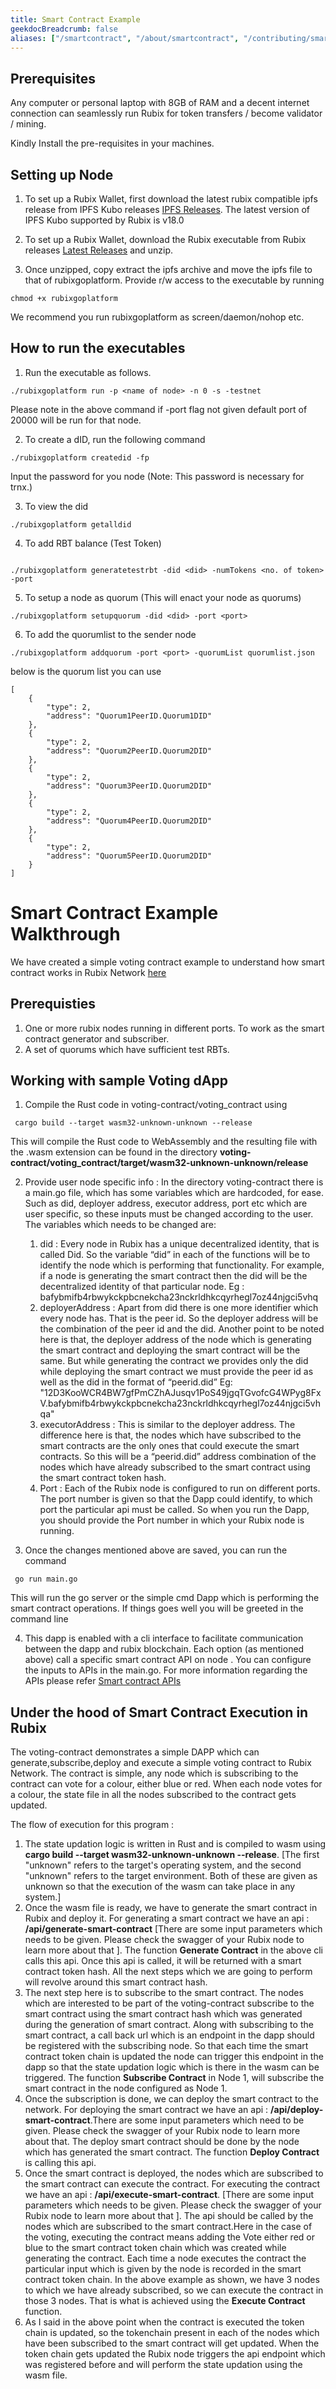 ```yaml
---
title: Smart Contract Example
geekdocBreadcrumb: false
aliases: ["/smartcontract", "/about/smartcontract", "/contributing/smartcontract"]
---
```



## Prerequisites

Any computer or personal laptop with 8GB of RAM and a decent internet connection can seamlessly run Rubix for token transfers / become validator / mining.

Kindly Install the pre-requisites in your machines.

## Setting up Node

1. To set up a Rubix Wallet, first download the latest rubix compatible ipfs release from IPFS Kubo releases [IPFS Releases](https://github.com/ipfs/kubo/releases/tag/v0.18.0). The latest version of IPFS Kubo supported by Rubix is v18.0

2. To set up a Rubix Wallet, download the Rubix executable from Rubix releases [Latest Releases](https://drive.google.com/file/d/10VRtGYQBE3lbY-Zj6M9noEGIDOBePfCb/view?usp=sharing) and unzip.

3. Once unzipped, copy extract the ipfs archive and move the ipfs file to that of rubixgoplatform. Provide r/w access to the executable by running

```
chmod +x rubixgoplatform
```

We recommend you run rubixgoplatform as screen/daemon/nohop etc.

## How to run the executables

1. Run the executable as follows.

```
./rubixgoplatform run -p <name of node> -n 0 -s -testnet
```
Please note in the above command if -port flag not given default port of 20000 will be run for that node.

2. To create a dID, run the following command

```
./rubixgoplatform createdid -fp
```
Input the password for you node (Note: This password is necessary for trnx.)

3. To view the did

```
./rubixgoplatform getalldid
```

4. To add RBT balance (Test Token)

```

./rubixgoplatform generatetestrbt -did <did> -numTokens <no. of token> -port
```

5. To setup a node as quorum (This will enact your node as quorums)

```
./rubixgoplatform setupquorum -did <did> -port <port>
```

6. To add the quorumlist to the sender node

```
./rubixgoplatform addquorum -port <port> -quorumList quorumlist.json
```
below is the quorum list you can use

```
[
    {
        "type": 2,
        "address": "Quorum1PeerID.Quorum1DID"
    },
    {
        "type": 2,
        "address": "Quorum2PeerID.Quorum2DID"
    },
    {
        "type": 2,
        "address": "Quorum3PeerID.Quorum2DID"
    },
    {
        "type": 2,
        "address": "Quorum4PeerID.Quorum2DID"
    },
    {
        "type": 2,
        "address": "Quorum5PeerID.Quorum2DID"
    }
]

```

# Smart Contract Example Walkthrough

We have created a simple voting contract example to understand how smart contract works in Rubix Network
[here](https://github.com/rubixchain/Rubix-Smart-Contract-Examples)

## Prerequisties

1. One or more rubix nodes running in different ports. To work as the smart contract generator and subscriber.
2. A set of quorums which have sufficient test RBTs.

## Working with sample Voting dApp

1. Compile the Rust code in voting-contract/voting_contract using

```
 cargo build --target wasm32-unknown-unknown --release
```
This will compile the Rust code to WebAssembly and the resulting file with the .wasm extension can be found in the directory **voting-contract/voting_contract/target/wasm32-unknown-unknown/release**

2. Provide user node specific info : In the directory voting-contract there is a main.go file, which has some variables which are hardcoded, for ease.  Such as did, deployer address, executor address, port etc which are user specific, so these inputs must be changed according to the user. The variables which needs to be changed are:
   1. did : Every node in Rubix has a unique decentralized identity, that is called Did. So the variable “did” in each of the functions will be to identify the node which is performing that functionality.  For example, if a node is generating the smart contract then the did will be the decentralized identity of that particular node. Eg : bafybmifb4rbwykckpbcnekcha23nckrldhkcqyrhegl7oz44njgci5vhq
   2. deployerAddress : Apart from did there is one more identifier which every node has. That is the peer id. So the deployer address will be the combination of the peer id and the did. Another point to be noted here is that, the deployer address of the node which is generating the smart contract and deploying the smart contract will be the same. But while generating the contract we provides only the did while deploying the smart contract we must provide the peer id as well as the did in the format of “peerid.did” Eg: "12D3KooWCR4BW7gfPmCZhAJusqv1PoS49jgqTGvofcG4WPyg8FxV.bafybmifb4rbwykckpbcnekcha23nckrldhkcqyrhegl7oz44njgci5vhqa"
   3. executorAddress : This is similar to the deployer address. The difference here is that, the nodes which have subscribed to the smart contracts are the only ones that could execute the smart contracts. So this will be a “peerid.did” address combination of the nodes which have already subscribed to the smart contract using the smart contract token hash.
   4. Port : Each of the Rubix node is configured to run on different ports. The port number is given so that the Dapp could identify, to which port the particular api must be called. So when you run the Dapp, you should provide the Port number in which your Rubix node is running.

3. Once the changes mentioned above are saved, you can run the command

```
 go run main.go
```
This will run the go server or the simple cmd Dapp which is performing the smart contract operations. If things goes well you will be greeted in the command line

4. This dapp is enabled with a cli interface to facilitate communication between the dapp and rubix  blockchain.  Each option (as mentioned above) call a specific smart contract API on node . You can configure the inputs to APIs in the main.go. For more information regarding the APIs please refer [Smart contract APIs](https://learn.rubix.net/smartcontractapi/)

## Under the hood of Smart Contract Execution in Rubix

The voting-contract demonstrates a simple DAPP which can generate,subscribe,deploy and execute a simple voting contract to Rubix Network. The contract is simple, any node which is subscribing to the contract can vote for a colour, either blue or red. When each node votes for a colour, the state file in all the nodes subscribed to the contract gets updated.

The flow of execution for this program :

1. The state updation logic is written in Rust and is compiled to wasm using **cargo build --target wasm32-unknown-unknown --release**. [The first "unknown" refers to the target's operating system, and the second "unknown" refers to the target environment. Both of these are given as unknown so that the execution of the wasm can take place in any system.]
2. Once the wasm file is ready, we have to generate the smart contract in Rubix and deploy it. For generating a smart contract we have an api : **/api/generate-smart-contract** [There are some input parameters which needs to be given. Please check the swagger of your Rubix node to learn more about that ]. The function **Generate Contract** in the above cli calls this api. Once this api is called, it will be returned with a smart contract token hash. All the next steps which we are going to perform will revolve around this smart contract hash.
3. The next step here is to subscribe to the smart contract. The nodes which are interested to be part of the voting-contract subscribe to the smart contract using the smart contract hash which was generated during the generation of smart contract. Along with subscribing to the smart contract, a call back url which is an endpoint in the dapp should be registered with the subscribing node. So that each time the smart contract token chain is updated the node can trigger this endpoint in the dapp so that the state updation logic which is there in the wasm can be triggered. The function **Subscribe Contract** in Node 1, will subscribe the smart contract in the node configured as Node 1.
4. Once the subscription is done, we can deploy the smart contract to the network. For deploying the smart contract we have an api : **/api/deploy-smart-contract**.There are some input parameters which need to be given. Please check the swagger of your Rubix node to learn more about that. The deploy smart contract should be done by the node which has generated the smart contract. The function **Deploy Contract** is calling this api.
5. Once the smart contract is deployed, the nodes which are subscribed to the smart contract can execute the contract. For executing the contract we have an api : **/api/execute-smart-contract**. [There are some input parameters which needs to be given. Please check the swagger of your Rubix node to learn more about that ]. The api should be called by the nodes which are subscribed to the smart contract.Here in the case of the voting, executing the contract means adding the Vote either red or blue to the smart contract token chain which was created while generating the contract. Each time a node executes the contract the particular input which is given by the node is recorded in the smart contract token chain. In the above example as shown, we have 3 nodes to which we have already subscribed, so we can execute the contract in those 3 nodes. That is what is achieved using the **Execute Contract** function.
6. As I said in the above point when the contract is executed the token chain is updated, so the tokenchain present in each of the nodes which have been subscribed to the smart contract will get updated. When the token chain gets updated the Rubix node triggers the api endpoint which was registered before and will perform the state updation using the wasm file.

